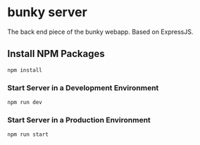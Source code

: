 # bunky server

The back end piece of the bunky webapp. Based on ExpressJS.

## Install NPM Packages
```
npm install
```

### Start Server in a Development Environment
```
npm run dev
```

### Start Server in a Production Environment
```
npm run start
```
